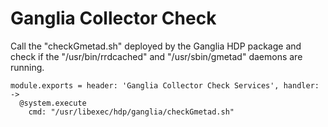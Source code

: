 
# Ganglia Collector Check

Call the "checkGmetad.sh" deployed by the Ganglia HDP package and check if the
"/usr/bin/rrdcached" and "/usr/sbin/gmetad" daemons are running.

    module.exports = header: 'Ganglia Collector Check Services', handler: ->
      @system.execute
        cmd: "/usr/libexec/hdp/ganglia/checkGmetad.sh"
